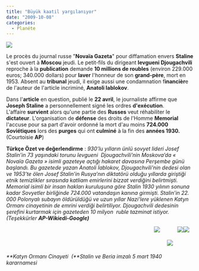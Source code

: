 ```yaml
---
title: "Büyük kaatil yargılanıyor"
date: "2009-10-08"
categories: 
  - Planéte
---
```


![](../uploads/image/stalin_color.jpg)

Le procès du journal russe "**Novaïa Gazeta**" pour diffamation envers **Staline** s'est ouvert à **Moscou** jeudi. Le petit-fils du dirigeant **Ievgueni Djougachvili** reproche à la **publication** demande **10 millions de roubles** (environ 229.000 euros; 340.000 dollars) pour **laver** l'honneur de son **grand-père**, mort en 1953. Absent au **tribunal** jeudi, il exige aussi une condamnation f**inancièr**e de l'auteur de l'article incriminé, **Anatoli Iablokov**.  
  
Dans l'**article** en question, publié le **22 avril**, le journaliste affirme que **Joseph Staline** a personnellement signé les ordres **d'exécution**.  
L'affaire **survient** alors qu'une partie des **Russes** veut réhabiliter le **dictateur**. L'organisation de **défense** des droits de l'Homme **Memorial** l'accuse pour sa part d'avoir ordonné la mort d'au moins **724.000 Soviétiques** lors des **purges** qui ont **culminé** à la fin des **années 1930.** (Courtoisie **AP**)  
  
**Türkçe Özet ve değerlendirme** : _930’lu yılların ünlü sovyet lideri Josef Stalin’in 73 yaşındaki torunu Ievgueni  Djougachvili’nin Moskova’da « Novaïa Gazeta » isimli gazeteye açtığı hakaret davasına Perşembe günü başlandı. Bu gazetede yazan Anatoli İablokov, Djougachvili’nin dedesi olan ve 1953’te ölen Josef Stalin’in Rusya’nın diktatörü olduğu yıllarda giriştiği etnik temizlikler sırasında katliam emirlerini bizzat verdiğini belirtmişti. Memorial isimli bir insan hakları kuruluşuna göre Stalin 1930 yılının sonuna kadar Sovyetler birliğinde 724.000 vatandaşın kanına girmişti. Stalin’in 22. 000 Polonyalı subayın öldürüldüğü ve uzun yıllar Nazi'lere yüklenen Katyn Ormanı cinayetinin de emrini verdiği belirtiliyor. Djougachvili dedesinin şerefini kurtarmak için gazeteden 10 milyon  ruble tazminat istiyor. (Teşekkürler **AP-Wikiedi-Google)**_

                                                                                                     _**![](../uploads/image/n22(2).jpg)**_            ![](../uploads/image/n27.jpg)![](../uploads/image/katyn6.jpg)                                                                                                                                                                                                                                              ![](../uploads/image/n18.jpg)                       
_**Katyn Ormanı Cinayeti  (**Stalin ve Beria imzalı 5 mart 1940 kararnamesi_
